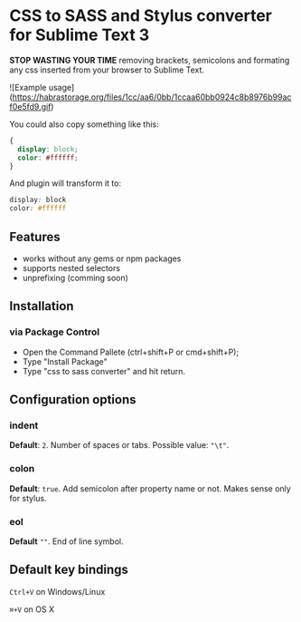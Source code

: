 # CSS to SASS and Stylus converter for Sublime Text 3
**STOP WASTING YOUR TIME** removing brackets, semicolons and formating any css inserted from your browser to Sublime Text.

![Example usage]
(https://habrastorage.org/files/1cc/aa6/0bb/1ccaa60bb0924c8b8976b99acf0e5fd9.gif)

You could also copy something like this:
```css
{
  display: block;
  color: #ffffff;
}
```
And plugin will transform it to:
```css
display: block
color: #ffffff
```

## Features
- works without any gems or npm packages
- supports nested selectors
- unprefixing (comming soon)

## Installation
### via Package Control
- Open the Command Pallete (ctrl+shift+P or cmd+shift+P);
- Type "Install Package"
- Type "css to sass converter" and hit return.

## Configuration options

### indent
**Default**: `2`.
Number of spaces or tabs.
Possible value: `"\t"`.

### colon
**Default**: `true`.
Add semicolon after property name or not. Makes sense only for stylus.

### eol
**Default** `""`.
End of line symbol.

## Default key bindings

`Ctrl+V` on Windows/Linux

`⌘+V` on OS X
